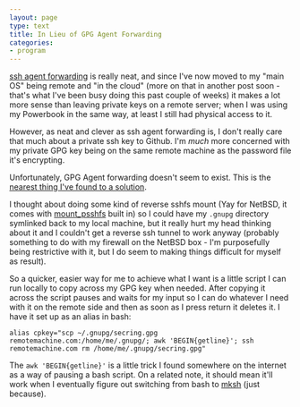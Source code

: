 ```yaml
---
layout: page
type: text
title: In Lieu of GPG Agent Forwarding
categories:
- program
---
```

[ssh agent forwarding](https://help.github.com/articles/using-ssh-agent-forwarding) is really neat, and since I've now moved to my "main OS" being remote and "in the cloud" (more on that in another post soon - that's what I've been busy doing this past couple of weeks) it makes a lot more sense than leaving private keys on a remote server; when I was using my Powerbook in the same way, at least I still had physical access to it.

However, as neat and clever as ssh agent forwarding is, I don't really care that much about a private ssh key to Github. I'm *much* more concerned with my private GPG key being on the same remote machine as the password file it's encrypting.

Unfortunately, GPG Agent forwarding doesn't seem to exist. This is the [nearest thing I've found to a solution](http://superuser.com/questions/161973/how-can-i-forward-a-gpg-key-via-ssh-agent).

I thought about doing some kind of reverse sshfs mount (Yay for NetBSD, it comes with [mount_psshfs](http://netbsd.gw.com/cgi-bin/man-cgi?mount_psshfs+8+NetBSD-6.0+i386) built in) so I could have my `.gnupg` directory symlinked back to my local machine, but it really hurt my head thinking about it and I couldn't get a reverse ssh tunnel to work anyway (probably something to do with my firewall on the NetBSD box - I'm purposefully being restrictive with it, but I do seem to making things difficult for myself as result).

So a quicker, easier way for me to achieve what I want is a little script I can run locally to copy across my GPG key when needed. After copying it across the script pauses and waits for my input so I can do whatever I need with it on the remote side and then as soon as I press return it deletes it. I have it set up as an alias in bash:

	alias cpkey="scp ~/.gnupg/secring.gpg remotemachine.com:/home/me/.gnupg/; awk 'BEGIN{getline}'; ssh remotemachine.com rm /home/me/.gnupg/secring.gpg"

The `awk 'BEGIN{getline}'` is a little trick I found somewhere on the internet as a way of pausing a bash script. On a related note, it should mean it'll work when I eventually figure out switching from bash to [mksh](http://mirbsd.de/mksh) (just because).
